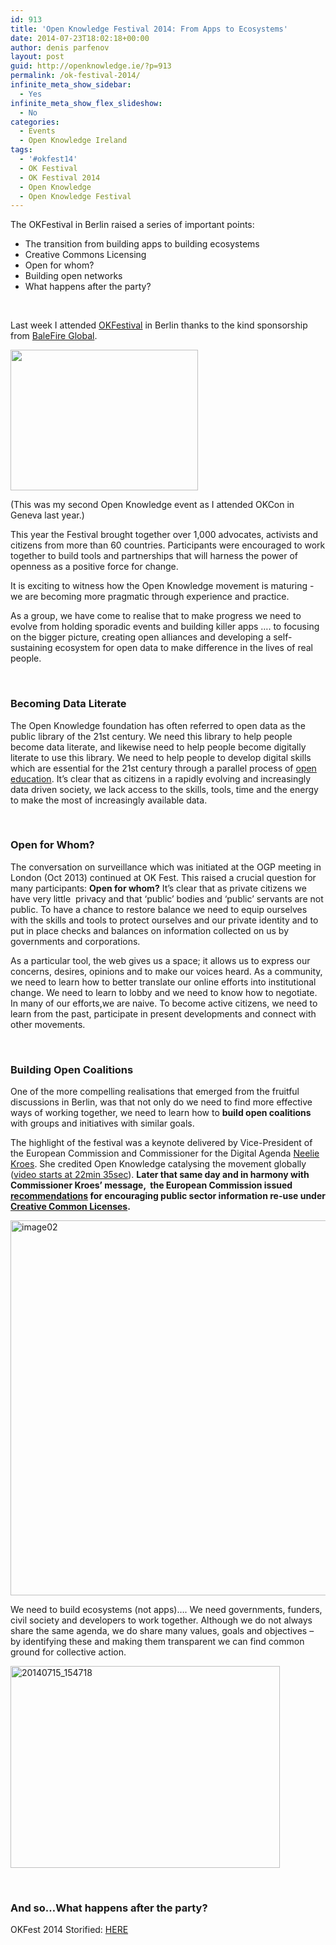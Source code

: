 ```yaml
---
id: 913
title: 'Open Knowledge Festival 2014: From Apps to Ecosystems'
date: 2014-07-23T18:02:18+00:00
author: denis parfenov
layout: post
guid: http://openknowledge.ie/?p=913
permalink: /ok-festival-2014/
infinite_meta_show_sidebar:
  - Yes
infinite_meta_show_flex_slideshow:
  - No
categories:
  - Events
  - Open Knowledge Ireland
tags:
  - '#okfest14'
  - OK Festival
  - OK Festival 2014
  - Open Knowledge
  - Open Knowledge Festival
---
```

The OKFestival in Berlin raised a series of important points:

  * The transition from building apps to building ecosystems
  * Creative Commons Licensing
  * Open for whom?
  * Building open networks
  * What happens after the party?

&nbsp;

Last week I attended [OKFestival](http://2014.okfestival.org/about-the-festival/) in Berlin thanks to the kind sponsorship from [BaleFire Global](http://www.balefireglobal.com/).

[<img class="aligncenter wp-image-914 size-medium" src="/wp-content/uploads/2014/07/image00-300x225.jpg" alt="" width="300" height="225" srcset="wp-content/uploads/2014/07/image00-300x225.jpg 300w, https://openknowledge.ie/wp-content/uploads/2014/07/image00-1024x768.jpg 1024w, https://openknowledge.ie/wp-content/uploads/2014/07/image00-550x410.jpg 550w, https://openknowledge.ie/wp-content/uploads/2014/07/image00.jpg 1600w" sizes="(max-width: 300px) 100vw, 300px" />](http://openknowledge.ie/wp-content/uploads/2014/07/image00.jpg)

(This was my second Open Knowledge event as I attended OKCon in Geneva last year.)

This year the Festival brought together over 1,000 advocates, activists and citizens from more than 60 countries. Participants were encouraged to work together to build tools and partnerships that will harness the power of openness as a positive force for change.

It is exciting to witness how the Open Knowledge movement is maturing -we are becoming more pragmatic through experience and practice.

As a group, we have come to realise that to make progress we need to evolve from holding sporadic events and building killer apps …. to focusing on the bigger picture, creating open alliances and developing a self-sustaining ecosystem for open data to make difference in the lives of real people.

&nbsp;

### **Becoming Data Literate**

The Open Knowledge foundation has often referred to open data as the public library of the 21st century. We need this library to help people become data literate, and likewise need to help people become digitally literate to use this library. We need to help people to develop digital skills which are essential for the 21st century through a parallel process of [open education](http://education.okfn.org/open-educating-at-okfestival/). It’s clear that as citizens in a rapidly evolving and increasingly data driven society, we lack access to the skills, tools, time and the energy to make the most of increasingly available data.

&nbsp;

### **Open for Whom?**

The conversation on surveillance which was initiated at the OGP meeting in London (Oct 2013) continued at OK Fest. This raised a crucial question for many participants: **Open for whom?** It’s clear that as private citizens we have very little  privacy and that ‘public’ bodies and ‘public’ servants are not public. To have a chance to restore balance we need to equip ourselves with the skills and tools to protect ourselves and our private identity and to put in place checks and balances on information collected on us by governments and corporations.

As a particular tool, the web gives us a space; it allows us to express our concerns, desires, opinions and to make our voices heard. As a community, we need to learn how to better translate our online efforts into institutional change. We need to learn to lobby and we need to know how to negotiate. In many of our efforts,we are naive. To become active citizens, we need to learn from the past, participate in present developments and connect with other movements.

&nbsp;

### **Building Open Coalitions**

One of the more compelling realisations that emerged from the fruitful discussions in Berlin, was that not only do we need to find more effective ways of working together, we need to learn how to **build open coalitions** with groups and initiatives with similar goals.

The highlight of the festival was a keynote delivered by Vice-President of the European Commission and Commissioner for the Digital Agenda [Neelie Kroes](https://twitter.com/NeelieKroesEU). She credited Open Knowledge catalysing the movement globally ([video starts at 22min 35sec](https://www.youtube.com/watch?v=0UNRZEsLxKc)). **Later that same day and in harmony with Commissioner Kroes’ message,  the European Commission issued [recommendations](http://europa.eu/rapid/press-release_IP-14-840_en.htm) for encouraging public sector information re-use under [Creative Common Licenses](http://creativecommons.org/weblog/entry/43316).**

[<img class="aligncenter wp-image-915" src="/wp-content/uploads/2014/07/image02.jpg" alt="image02" width="800" height="600" srcset="wp-content/uploads/2014/07/image02.jpg 1600w, https://openknowledge.ie/wp-content/uploads/2014/07/image02-300x225.jpg 300w, https://openknowledge.ie/wp-content/uploads/2014/07/image02-1024x768.jpg 1024w" sizes="(max-width: 800px) 100vw, 800px" />](http://openknowledge.ie/wp-content/uploads/2014/07/image02.jpg)

We need to build ecosystems (not apps)&#8230;. We need governments, funders, civil society and developers to work together. Although we do not always share the same agenda, we do share many values, goals and objectives &#8211; by identifying these and making them transparent we can find common ground for collective action.

[<img class="aligncenter  wp-image-911" src="/wp-content/uploads/2014/07/20140715_154718-300x225.jpg" alt="20140715_154718" width="431" height="323" srcset="wp-content/uploads/2014/07/20140715_154718-300x225.jpg 300w, https://openknowledge.ie/wp-content/uploads/2014/07/20140715_154718-1024x768.jpg 1024w" sizes="(max-width: 431px) 100vw, 431px" />](http://openknowledge.ie/wp-content/uploads/2014/07/20140715_154718.jpg)

&nbsp;

### **And so&#8230;What happens after the party?**

OKFest 2014 Storified: [HERE](https://storify.com/OKFN/day3-at-okfest14-in-berlin-17-july-2014?utm_campaign=&utm_content=storify-pingback&awesm=sfy.co_inpI&utm_medium=sfy.co-twitter&utm_source=t.co)